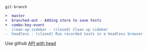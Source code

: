 ```diff

git-branch

+  master
+  branched-out - Adding store to save tests
+  combo-key-event
-  clean-up-sidebar - (closed) Clean up sidebar
-  headless - (closed) Run recorded tests in a headless browser
```

Use github [API with head](https://api.github.com/repos/siddharthkp/vhs/pulls?head=branched-out)
